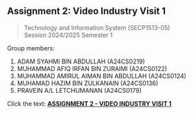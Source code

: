 ## Assignment 2: Video Industry Visit 1

>  Technology and Information System (SECP1513-05)  
> Session 2024/2025
> Semester 1
 
 Group members:
 1. ADAM SYAHMI BIN ABDULLAH (A24CS0219)
 2. MUHAMMAD AFIQ IRFAN BIN ZURAIMI (A24CS0122)
 3. MUHAMMAD AMIRUL AIMAN BIN ABDULLAH (A24CS0124)  
 4. MUHAMAD HAZIM  BIN ZULKANAIN (A24CS0136)
 5. PRAVEIN A/L LETCHUMANAN (A24CS0179)
 
Click the text:
[ **ASSIGNMENT 2 - VIDEO INDUSTRY VISIT 1**](https://www.canva.com/design/DAGZvsoI1KI/hRTU_KP4IfQJnKIJUASViw/edit?utm_content=DAGZvsoI1KI&utm_campaign=designshare&utm_medium=link2&utm_source=sharebutton)


